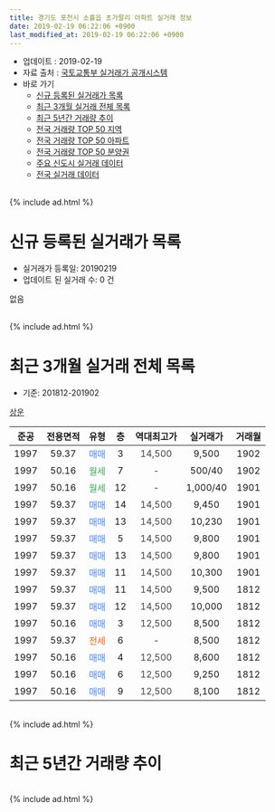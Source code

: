 ```yaml
---
title: 경기도 포천시 소흘읍 초가팔리 아파트 실거래 정보
date: 2019-02-19 06:22:06 +0900
last_modified_at: 2019-02-19 06:22:06 +0900
---
```


* 업데이트 : 2019-02-19
* 자료 출처 : [국토교통부 실거래가 공개시스템](http://rt.molit.go.kr)
* 바로 가기
    * [신규 등록된 실거래가 목록](#신규-등록된-실거래가-목록)
    * [최근 3개월 실거래 전체 목록](#최근-3개월-실거래-전체-목록)
    * [최근 5년간 거래량 추이](#최근-5년간-거래량-추이)
    * [전국 거래량 TOP 50 지역](https://ayogom.github.io/apt-trade-info/최근-3개월-전국에서-가장-거래가-많이-발생한-지역)
    * [전국 거래량 TOP 50 아파트](https://ayogom.github.io/apt-trade-info/최근-3개월-전국에서-가장-거래가-많이-발생한-아파트)
    * [전국 거래량 TOP 50 분양권](https://ayogom.github.io/apt-trade-info/최근-3개월-전국에서-가장-거래가-많이-발생한-분양권)
    * [주요 신도시 실거래 데이터](https://ayogom.github.io/apt-trade-info/주요-신도시)
    * [전국 실거래 데이터](https://ayogom.github.io/apt-trade-info/전국)
<br>
{% include ad.html %}
<br>

# 신규 등록된 실거래가 목록
* 실거래가 등록일: 20190219
* 업데이트 된 실거래 수: 0 건

없음

<br>
{% include ad.html %}
<br>

# 최근 3개월 실거래 전체 목록
* 기준: 201812-201902


[상운](https://search.naver.com/search.naver?query=%EA%B2%BD%EA%B8%B0%EB%8F%84+%ED%8F%AC%EC%B2%9C%EC%8B%9C+%EC%86%8C%ED%9D%98%EC%9D%8D+%EC%B4%88%EA%B0%80%ED%8C%94%EB%A6%AC+%EC%83%81%EC%9A%B4)

|준공|전용면적|유형|층|역대최고가|실거래가|거래월|
|:---:|:---:|:---:|:---:|:---:|:---:|:---:|
|1997|59.37|<span style="color:#4285f3">매매</span>|3|<span style="color:#444444">14,500</span>|9,500|1902|
|1997|50.16|<span style="color:#34a853">월세</span>|7|<span style="color:#444444">-</span>|500/40|1902|
|1997|50.16|<span style="color:#34a853">월세</span>|12|<span style="color:#444444">-</span>|1,000/40|1901|
|1997|59.37|<span style="color:#4285f3">매매</span>|14|<span style="color:#444444">14,500</span>|9,450|1901|
|1997|59.37|<span style="color:#4285f3">매매</span>|13|<span style="color:#444444">14,500</span>|10,230|1901|
|1997|59.37|<span style="color:#4285f3">매매</span>|5|<span style="color:#444444">14,500</span>|9,800|1901|
|1997|59.37|<span style="color:#4285f3">매매</span>|13|<span style="color:#444444">14,500</span>|9,800|1901|
|1997|59.37|<span style="color:#4285f3">매매</span>|11|<span style="color:#444444">14,500</span>|10,300|1901|
|1997|59.37|<span style="color:#4285f3">매매</span>|11|<span style="color:#444444">14,500</span>|9,500|1812|
|1997|59.37|<span style="color:#4285f3">매매</span>|12|<span style="color:#444444">14,500</span>|10,000|1812|
|1997|50.16|<span style="color:#4285f3">매매</span>|3|<span style="color:#444444">12,500</span>|8,500|1812|
|1997|59.37|<span style="color:#ff5a00">전세</span>|6|<span style="color:#444444">-</span>|8,500|1812|
|1997|50.16|<span style="color:#4285f3">매매</span>|4|<span style="color:#444444">12,500</span>|8,600|1812|
|1997|50.16|<span style="color:#4285f3">매매</span>|6|<span style="color:#444444">12,500</span>|9,250|1812|
|1997|50.16|<span style="color:#4285f3">매매</span>|9|<span style="color:#444444">12,500</span>|8,100|1812|


<br>
{% include ad.html %}
<br>

# 최근 5년간 거래량 추이


<div style="width:100%;">
    <canvas id="deal_progress" height="200"></canvas>
</div>

<script>
new Chart(document.getElementById("deal_progress"), {
    type: 'line',
    data: {
        labels: ['201402','201403','201404','201405','201406','201407','201408','201409','201410','201411','201412','201501','201502','201503','201504','201505','201506','201507','201508','201509','201510','201511','201512','201601','201602','201603','201604','201605','201606','201607','201608','201609','201610','201611','201612','201701','201702','201703','201704','201705','201706','201707','201708','201709','201710','201711','201712','201801','201802','201803','201804','201805','201806','201807','201808','201809','201810','201811','201812','201901','201902'],
        datasets: [{
            label: '매매',
            pointRadius: 1,
            data: [11, 10, 5, 5, 3, 5, 9, 11, 13, 2, 5, 5, 7, 12, 9, 6, 11, 4, 8, 7, 12, 7, 2, 2, 10, 15, 11, 9, 9, 8, 8, 10, 4, 7, 10, 2, 12, 11, 11, 5, 6, 9, 8, 1, 4, 2, 5, 5, 2, 7, 5, 3, 5, 3, 3, 0, 6, 1, 6, 5, 1],
            borderColor: "rgba(255, 201, 14, 1)",
            backgroundColor: "rgba(255, 201, 14, 0.5)",
            fill: false,
            lineTension: 0
        },{
            label: '전월세',
            pointRadius: 1,
            data: [5, 11, 7, 10, 7, 11, 13, 10, 11, 9, 3, 5, 11, 12, 7, 7, 6, 9, 13, 10, 13, 11, 5, 10, 5, 8, 5, 3, 8, 9, 9, 10, 11, 3, 8, 4, 4, 12, 8, 9, 8, 4, 7, 10, 3, 4, 3, 7, 8, 5, 11, 4, 5, 8, 10, 4, 3, 6, 1, 1, 1],
            borderColor: "rgba(0, 141, 185, 1)",
            backgroundColor: "rgba(0, 141, 185, 0.5)",
            fill: false,
            lineTension: 0
        }
        ]
    },
    options: {
        responsive: true,
        title: {
            display: false
        },
        tooltips: {
            mode: 'index',
            intersect: false
        },
        hover: {
            mode: 'nearest',
            intersect: true
        },
        scales: {
            xAxes: [{
                display: true,
                scaleLabel: {
                    display: true,
                    labelString: '년/월'
                }
            }],
            yAxes: [{
                display: true,
                ticks: {
                    suggestedMin: 0,
                },
                scaleLabel: {
                    display: true,
                    labelString: '실거래 수'
                }
            }]
        }
    }
});

</script>


<br>
{% include ad.html %}
<br>

